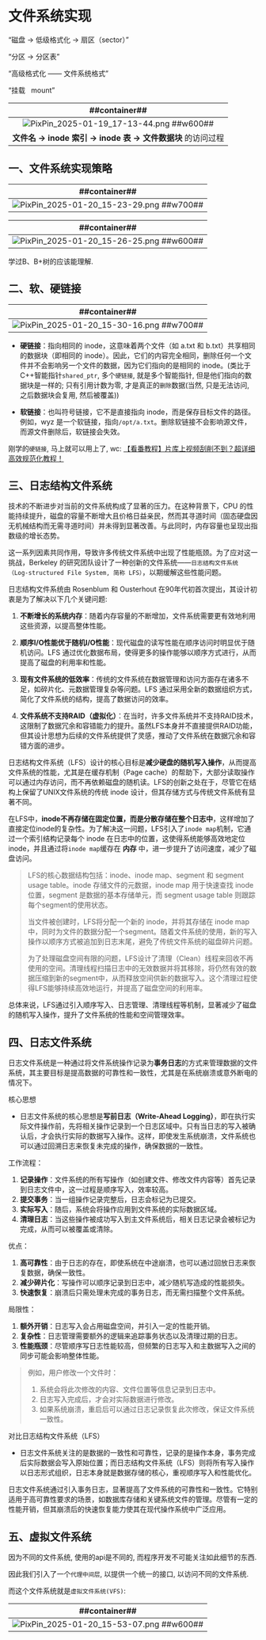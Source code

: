 # 文件系统实现
“磁盘 -> 低级格式化 -> 扇区（sector）”

“分区 -> 分区表”

“高级格式化 —— 文件系统格式”

“挂载   mount”

| ##container## |
|:--:|
|![PixPin_2025-01-19_17-13-44.png ##w600##](./PixPin_2025-01-19_17-13-44.png)|
|**文件名 → inode 索引 → inode 表 → 文件数据块** 的访问过程|

## 一、文件系统实现策略

| ##container## |
|:--:|
|![PixPin_2025-01-20_15-23-29.png ##w700##](./PixPin_2025-01-20_15-23-29.png)|

| ##container## |
|:--:|
|![PixPin_2025-01-20_15-26-25.png ##w600##](./PixPin_2025-01-20_15-26-25.png)|

学过B、B+树的应该能理解.

## 二、软、硬链接

| ##container## |
|:--:|
|![PixPin_2025-01-20_15-30-16.png ##w700##](./PixPin_2025-01-20_15-30-16.png)|

- **硬链接**：指向相同的 inode，这意味着两个文件（如 a.txt 和 b.txt）共享相同的数据块（即相同的 inode）。因此，它们的内容完全相同，删除任何一个文件并不会影响另一个文件的数据，因为它们指向的是相同的 inode。(类比于C++智能指针`shared_ptr`, 多个`硬链接`, 就是多个智能指针, 但是他们指向的数据块是一样的; 只有引用计数为零, 才是真正的`删除`数据(当然, 只是无法访问, 之后数据块会复用, 然后被覆盖))

- **软链接**：也叫符号链接，它不是直接指向 inode，而是保存目标文件的路径。例如，wyz 是一个软链接，指向`/opt/a.txt`。删除软链接不会影响源文件，而源文件删除后，软链接会失效。

刚学的`硬链接`, 马上就可以用上了, wc: [【看番教程】片库上视频刮削不到？超详细高效规范化教程！](https://www.bilibili.com/video/BV12u411H7ya)

## 三、日志结构文件系统
技术的不断进步对当前的文件系统构成了显著的压力。在这种背景下，CPU 的性能持续提升，磁盘的容量不断增大且价格日益亲民，然而其寻道时间（固态硬盘因无机械结构而无需寻道时间）并未得到显著改善。与此同时，内存容量也呈现出指数级的增长态势。

这一系列因素共同作用，导致许多传统文件系统中出现了性能瓶颈。为了应对这一挑战，Berkeley 的研究团队设计了一种创新的文件系统——`日志结构文件系统（Log-structured File System, 简称 LFS）`，以期缓解这些性能问题。

日志结构文件系统由 Rosenblum 和 Ousterhout 在90年代初首次提出，其设计初衷是为了解决以下几个关键问题:

1. **不断增长的系统内存**：随着内存容量的不断增加，文件系统需要更有效地利用这些资源，以提高整体性能。

2. **顺序I/O性能优于随机I/O性能**：现代磁盘的读写性能在顺序访问时明显优于随机访问。LFS 通过优化数据布局，使得更多的操作能够以顺序方式进行，从而提高了磁盘的利用率和性能。

3. **现有文件系统的低效率**：传统的文件系统在数据管理和访问方面存在诸多不足，如碎片化、元数据管理复杂等问题。LFS 通过采用全新的数据组织方式，简化了文件系统的结构，提高了数据访问的效率。

4. **文件系统不支持RAID（虚拟化）**：在当时，许多文件系统并不支持RAID技术，这限制了数据冗余和容错能力的提升。虽然LFS本身并不直接提供RAID功能，但其设计思想为后续的文件系统提供了灵感，推动了文件系统在数据冗余和容错方面的进步。

日志结构文件系统（LFS）设计的核心目标是**减少硬盘的随机写入操作**，从而提高文件系统的性能，尤其是在缓存机制（Page cache）的帮助下，大部分读取操作可以通过内存访问，而不再依赖磁盘的随机读。LFS的创新之处在于，尽管它在结构上保留了UNIX文件系统的传统 inode 设计，但其存储方式与传统文件系统有显著不同。

在LFS中，**inode不再存储在固定位置，而是分散存储在整个日志中**，这样增加了直接定位inode的复杂性。为了解决这一问题，LFS引入了`inode map`机制，它通过一个索引结构记录每个 inode 在日志中的位置，这使得系统能够高效地定位 inode，并且通过将`inode map`缓存在 **内存** 中，进一步提升了访问速度，减少了磁盘访问。

> LFS的核心数据结构包括：inode、inode map、segment 和 segment usage table。inode 存储文件的元数据，inode map 用于快速查找 inode 位置，segment 是数据的基本存储单元，而 segment usage table 则跟踪每个segment的使用状态。
>
> 当文件被创建时，LFS将分配一个新的 inode，并将其存储在 inode map 中，同时为文件的数据分配一个segment。随着文件系统的使用，新的写入操作以顺序方式被追加到日志末尾，避免了传统文件系统的磁盘碎片问题。
>
> 为了处理磁盘空间有限的问题，LFS设计了清理（Clean）线程来回收不再使用的空间。清理线程扫描日志中的无效数据并将其移除，将仍然有效的数据压缩到新的segment中，从而释放空间供新的数据写入。这个清理过程使得LFS能够持续高效地运行，并提高了磁盘空间的利用率。

总体来说，LFS通过引入顺序写入、日志管理、清理线程等机制，显著减少了磁盘的随机写入操作，提升了文件系统的性能和空间管理效率。

## 四、日志文件系统
日志文件系统是一种通过将文件系统操作记录为**事务日志**的方式来管理数据的文件系统，其主要目标是提高数据的可靠性和一致性，尤其是在系统崩溃或意外断电的情况下。

核心思想

- 日志文件系统的核心思想是**写前日志（Write-Ahead Logging）**，即在执行实际文件操作前，先将相关操作记录到一个日志区域中。只有当日志的写入被确认后，才会执行实际的数据写入操作。这样，即使发生系统崩溃，文件系统也可以通过回溯日志来恢复未完成的操作，确保数据的一致性。

工作流程：
1. **记录操作**：文件系统的所有写操作（如创建文件、修改文件内容等）首先记录到日志文件中，这一过程是顺序写入，效率较高。
2. **提交事务**：当一组操作记录完整后，日志会标记为已提交。
3. **实际写入**：随后，系统会将操作应用到文件系统的实际数据区域。
4. **清理日志**：当这些操作被成功写入到主文件系统后，相关日志记录会被标记为完成，从而可以被覆盖或清除。

优点：
1. **高可靠性**：由于日志的存在，即使系统在中途崩溃，也可以通过回放日志来恢复数据，确保一致性。
2. **减少碎片化**：写操作可以顺序记录到日志中，减少随机写造成的性能损失。
3. **快速恢复**：崩溃后只需处理未完成的事务日志，而无需扫描整个文件系统。

局限性：
1. **额外开销**：日志写入会占用磁盘空间，并引入一定的性能开销。
2. **复杂性**：日志管理需要额外的逻辑来追踪事务状态以及清理过期的日志。
3. **性能瓶颈**：尽管顺序写日志性能较高，但频繁的日志写入和主数据写入之间的同步可能会影响整体性能。


> 例如，用户修改一个文件时：
> 1. 系统会将此次修改的内容、文件位置等信息记录到日志中。
> 2. 日志写入完成后，才会对实际数据进行修改。
> 3. 如果系统崩溃，重启后可以通过日志记录恢复此次修改，保证文件系统一致性。

对比日志结构文件系统（LFS）

- 日志文件系统关注的是数据的一致性和可靠性，记录的是操作本身，事务完成后实际数据会写入原始位置；而日志结构文件系统（LFS）则将所有写入操作以日志形式组织，日志本身就是数据存储的核心，重视顺序写入和性能优化。


日志文件系统通过引入事务日志，显著提高了文件系统的可靠性和一致性。它特别适用于高可靠性要求的场景，如数据库存储和关键系统文件的管理。尽管有一定的性能开销，但其崩溃后的快速恢复能力使其在现代操作系统中广泛应用。

## 五、虚拟文件系统
因为不同的文件系统, 使用的api是不同的, 而程序开发不可能关注如此细节的东西.

因此我们引入了一个`代理中间层`, 以提供一个统一的接口, 以访问不同的文件系统.

而这个文件系统就是`虚拟文件系统(VFS)`:

| ##container## |
|:--:|
|![PixPin_2025-01-20_15-53-07.png ##w600##](./PixPin_2025-01-20_15-53-07.png)|
